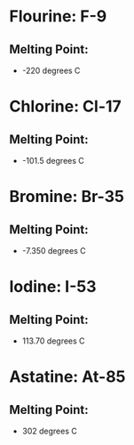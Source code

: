 # Flourine: F-9
## Melting Point:
- -220 degrees C

# Chlorine: Cl-17
## Melting Point:
- -101.5 degrees C

# Bromine: Br-35
## Melting Point:
- -7.350 degrees C

# Iodine: I-53
## Melting Point:
- 113.70 degrees C

# Astatine: At-85
## Melting Point:
- 302 degrees C
